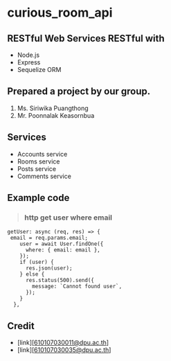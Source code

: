 # curious_room_api
## RESTful Web Services RESTful with 
* Node.js 
* Express
* Sequelize ORM 

## Prepared a project by our group.
1. Ms. Siriwika Puangthong
2. Mr. Poonnalak Keasornbua

## Services
* Accounts service
* Rooms service
* Posts service
* Comments service

## Example code
> ### http get user where email
```
getUser: async (req, res) => {
 email = req.params.email;
    user = await User.findOne({
      where: { email: email },
    });
    if (user) {
      res.json(user);
    } else {
      res.status(500).send({
        message: `Cannot found user`,
      });
    }
  }, 
  ```

## Credit
* [link][610107030011@dpu.ac.th]
* [link][610107030035@dpu.ac.th]
